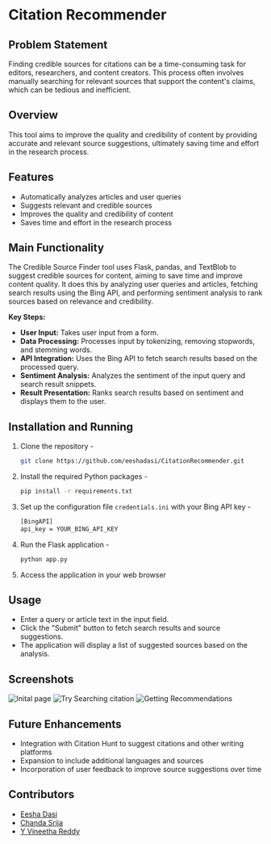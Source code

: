 # Citation Recommender

## Problem Statement
Finding credible sources for citations can be a time-consuming task for editors, researchers, and content creators. This process often involves manually searching for relevant sources that support the content's claims, which can be tedious and inefficient.

##  Overview
This tool aims to improve the quality and credibility of content by providing accurate and relevant source suggestions, ultimately saving time and effort in the research process.

## Features
- Automatically analyzes articles and user queries
- Suggests relevant and credible sources
- Improves the quality and credibility of content
- Saves time and effort in the research process

## Main Functionality
The Credible Source Finder tool uses Flask, pandas, and TextBlob to suggest credible sources for content, aiming to save time and improve content quality. It does this by analyzing user queries and articles, fetching search results using the Bing API, and performing sentiment analysis to rank sources based on relevance and credibility.

**Key Steps:**
- **User Input:** Takes user input from a form.
- **Data Processing:** Processes input by tokenizing, removing stopwords, and stemming words.
- **API Integration:** Uses the Bing API to fetch search results based on the processed query.
- **Sentiment Analysis:** Analyzes the sentiment of the input query and search result snippets.
- **Result Presentation:** Ranks search results based on sentiment and displays them to the user.




## Installation and Running
1. Clone the repository -
    ```bash
    git clone https://github.com/eeshadasi/CitationRecommender.git
    ```
2. Install the required Python packages -

    ```bash
    pip install -r requirements.txt
    ```
3. Set up the configuration file `credentials.ini` with your Bing API key - 
    ```bash
    [BingAPI]
    api_key = YOUR_BING_API_KEY
    ```
4. Run the Flask application -
    ```bash
    python app.py
    ```
5. Access the application in your web browser

## Usage
- Enter a query or article text in the input field.
- Click the "Submit" button to fetch search results and source suggestions.
- The application will display a list of suggested sources based on the analysis.

## Screenshots
![Inital page](https://drive.google.com/uc?export=view&id=1zzhM_f9EbkbS37IW4fIRZrLjxv-NmSdM)
![Try Searching citation](https://drive.google.com/uc?export=view&id=1y5HQbuMx80gG-pdTFFG7Z1wksPdcwF8l)
![Getting Recommendations](https://drive.google.com/uc?export=view&id=1MzUr4zir9C5W7sbj2oebe6nXrRnAnHU_)

## Future Enhancements
- Integration with Citation Hunt to suggest citations and other writing platforms
- Expansion to include additional languages and sources
- Incorporation of user feedback to improve source suggestions over time

## Contributors
- [Eesha Dasi](https://github.com/eeshadasi)
- [Chanda Srija](https://github.com/SrijaC2)
- [Y Vineetha Reddy](https://github.com/vineethayasa)

